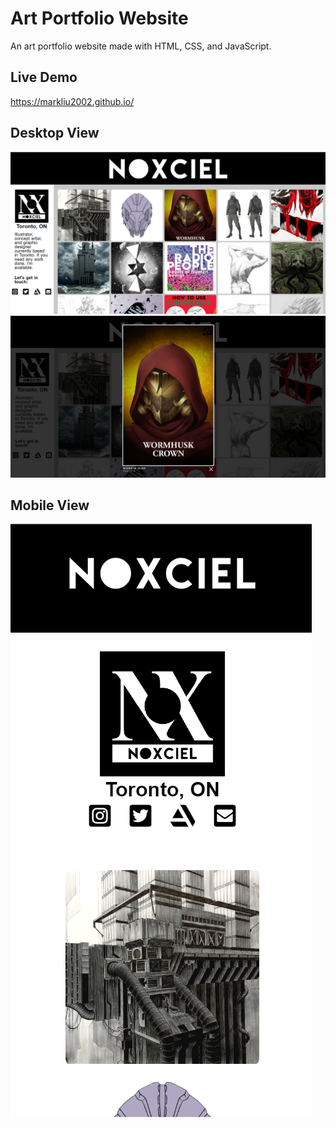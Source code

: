 # Art Portfolio Website
An art portfolio website made with HTML, CSS, and JavaScript.

## Live Demo
https://markliu2002.github.io/

## Desktop View
![Desktop View](https://github.com/markliu2002/markliu2002.github.io/blob/master/images/noxciel_desktop.png?raw=true)
![Desktop View](https://github.com/markliu2002/markliu2002.github.io/blob/master/images/noxciel_modal.png?raw=true)

## Mobile View
![Mobile View](https://github.com/markliu2002/markliu2002.github.io/blob/master/images/noxciel_mobile.png?raw=true)
